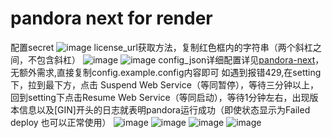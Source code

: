 # pandora next for render
配置secret
![image](https://github.com/renqabs/pdrn/assets/130155002/622180f1-f526-4cd9-8c6b-d3209500059e)
license_url获取方法，复制红色框内的字符串（两个斜杠之间，不包含斜杠）
![image](https://github.com/renqabs/pdrn1/assets/130155002/2bfd795b-47f3-41a8-a913-d5b722b6eaaf)
![image](https://github.com/renqabs/pdrn1/assets/130155002/5caa497e-4164-4622-9184-951bffdfb168)
config_json详细配置详见[pandora-next](https://github.com/pandora-next/deploy)，无额外需求,直接复制config.example.config内容即可
如遇到报错429,在setting下，拉到最下方，点击 Suspend Web Service（等同暂停），等待三分钟以上，回到setting下点击Resume Web Service（等同启动），等待1分钟左右，出现版本信息以及[GIN]开头的日志就表明pandora运行成功（即使状态显示为Failed deploy 也可以正常使用）
![image](https://github.com/renqabs/pdrn/assets/130155002/54d659ad-a2d6-432d-a2af-5a4db862044e)
![image](https://github.com/renqabs/pdrn/assets/130155002/e5f13abc-d6ea-4bf9-a4de-0932aebd4a8b)
![image](https://github.com/renqabs/pdrn/assets/130155002/c73f2cc1-6f41-4ecc-84eb-8d3112c97025)
![image](https://github.com/renqabs/pdrn/assets/130155002/9233d3a6-90e6-4aad-9096-15360e658327)
